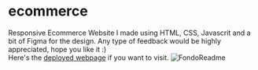 # ecommerce
Responsive Ecommerce Website I made using HTML, CSS, Javascrit and a bit of Figma for the design. Any type of feedback would be highly appreciated, hope you like it :)<br>
Here's the [deployed webpage](https://github.com/franbedu/ecommerce/tree/main) if you want to visit.
![FondoReadme](https://github.com/franbedu/ecommerce/assets/144057864/6883b42d-8325-4df0-8004-65bdf12f9235)
